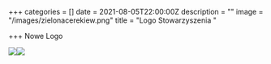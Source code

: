 +++
categories = []
date = 2021-08-05T22:00:00Z
description = ""
image = "/images/zielonacerekiew.png"
title = "Logo Stowarzyszenia "

+++
Nowe Logo

![](/images/zielonacerekiew.svg)![](/images/zielonacerekiew.svg)